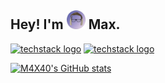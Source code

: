 ## Hey! I'm <img src="https://raw.githubusercontent.com/M4X40/M4X40/main/Logo-badge.png" width="30"> Max.

[![techstack logo](https://readme-components.vercel.app/api?component=logo&fill=0a0c10&logo=python)](https://www.python.org/) 
[![techstack logo](https://readme-components.vercel.app/api?component=logo&fill=0a0c10&logo=csharp)](https://learn.microsoft.com/en-us/dotnet/csharp/)

[![M4X40's GitHub stats](https://github-readme-stats.vercel.app/api?username=M4X40)](https://github.com/anuraghazra/github-readme-stats)
